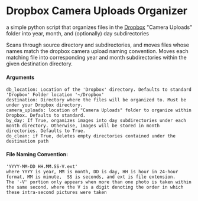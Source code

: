 # Dropbox Camera Uploads Organizer
a simple python script that organizes files in the [Dropbox](http://dropbox.com) "Camera Uploads" folder into year, month, and (optionally) day subdirectories

Scans through source directory and subdirectories, and moves files whose names match the dropbox camera upload naming convention. Moves each matching file into corresponding year and month subdirectories within the given destination directory.

#### Arguments
    db_location: Location of the 'Dropbox' directory. Defaults to standard 'Dropbox' Folder location '~/Dropbox'
    destination: Directory where the files will be organized to. Must be under your Dropbox directory.
    camera_uploads: location of "Camera Uploads" folder to organize within Dropbox. Defaults to standard.
    by_day: If True, organizes images into day subdirectories under each month directory. Otherwise, images will be stored in month directories. Defaults to True.
    do_clean: if True, deletes empty directories contained under the destination path

#### File Naming Convention:
    'YYYY-MM-DD HH.MM.SS-V.ext'
    where YYYY is year, MM is month, DD is day, HH is hour in 24-hour format, MM is minute,  SS is seconds, and ext is file extension.
    The '-V' portion only appears when more than one photo is taken within the same second, where the V is a digit denoting the order in which these intra-second pictures were taken
